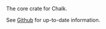 The core crate for Chalk.

See [Github](https://github.com/rust-lang/chalk) for up-to-date information.
